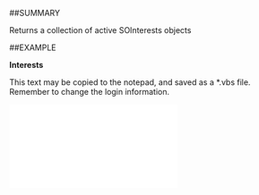 

##SUMMARY

Returns a collection of active SOInterests objects


##EXAMPLE

**Interests**


This text may be copied to the notepad, and saved as a *.vbs file. Remember to change the login information.


![](../../Examples/vbs/SOContact.Example.vbs.txt)





